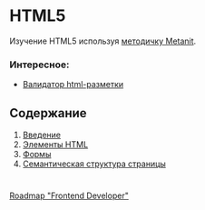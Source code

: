 # HTML5
Изучение HTML5 используя [методичку Metanit](https://metanit.com/web/html5/).

### Интересное:
- [Валидатор html-разметки](https://validator.w3.org/#validate_by_input)

## Содержание
1. [Введение](./1%20-%20introduction/README.md)
2. [Элементы HTML](./2%20-%20elements/README.md)
3. [Формы](./3%20-%20forms/README.md)
4. [Семантическая структура страницы](./4%20-%20semantic%20page%20structure/README.md)

#

[Roadmap "Frontend Developer"](../README.md)